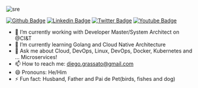  
![sre](https://www.google.com/url?sa=i&url=https%3A%2F%2Fneonrocket.medium.com%2Fdevops-is-a-culture-not-a-role-be1bed149b0&psig=AOvVaw10i-52XSxypwAzN3MCcNYo&ust=1628362442097000&source=images&cd=vfe&ved=0CAsQjRxqFwoTCNCugfyInfICFQAAAAAdAAAAABAD)

[![Github Badge](https://img.shields.io/badge/-Github-000?style=flat-square&logo=Github&logoColor=white&link=https://github.com/diegograssato)](https://github.com/diegograssato)
[![Linkedin Badge](https://img.shields.io/badge/-LinkedIn-blue?style=flat-square&logo=Linkedin&logoColor=white&link=https://www.linkedin.com/in/diegograssato/)](https://www.linkedin.com/in/diegograssato/)
[![Twitter Badge](https://img.shields.io/badge/-Twitter-1ca0f1?style=flat-square&labelColor=1ca0f1&logo=twitter&logoColor=white&link=https://twitter.com/diegoanna)](https://twitter.com/diegoanna)
[![Youtube Badge](https://img.shields.io/badge/-Youtube-red?style=flat-square&labelColor=red&logo=youtube&logoColor=white&link=https://youtube.com/diegograssato)](https://youtube.com/diegograssato)


- 🔭 I’m currently working with Developer Master/System Architect on @CI&T
- 🌱 I’m currently learning Golang and Cloud Native Architecture
- 💬 Ask me about Cloud, DevOps, Linux, DevOps, Docker, Kubernetes and ... Microservices! 
- 📫 How to reach me: diego.grassato@gmail.com
- 😄 Pronouns: He/Him
- ⚡ Fun fact: Husband, Father and Pai de Pet(birds, fishes and dog)


<!--
Here are some ideas to get you started:

- 🔭 I’m currently working on ...
- 🌱 I’m currently learning ...
- 👯 I’m looking to collaborate on ...
- 🤔 I’m looking for help with ...
- 💬 Ask me about ...
- 📫 How to reach me: ...
- 😄 Pronouns: ...
- ⚡ Fun fact: ...
--> 
